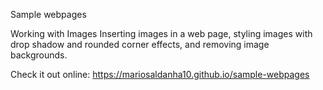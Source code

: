Sample webpages


Working with Images
Inserting images in a web page, styling images with drop shadow and rounded corner effects, and removing image backgrounds.

Check it out online: https://mariosaldanha10.github.io/sample-webpages
